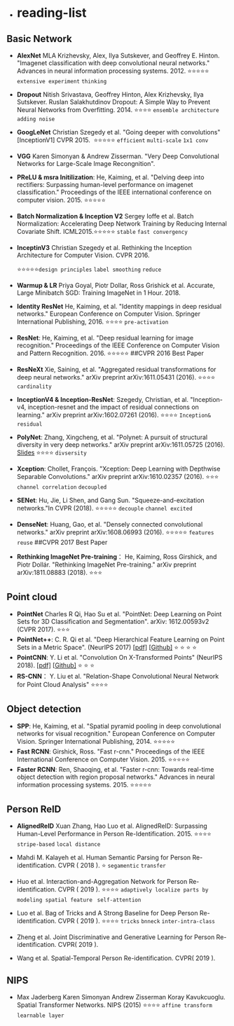 - # reading-list

## Basic Network

* **AlexNet** MLA Krizhevsky, Alex, Ilya Sutskever, and Geoffrey E. Hinton. "Imagenet classification with deep convolutional neural networks." Advances in neural information processing systems. 2012. ⭐️⭐️⭐️⭐️⭐️ `extensive experiment` `thinking`

* **Dropout**  Nitish Srivastava, Geoffrey Hinton, Alex Krizhevsky, Ilya Sutskever. Ruslan Salakhutdinov Dropout: A Simple Way to Prevent Neural Networks from Overfitting. 2014. ⭐️⭐️⭐️⭐️ `ensemble architecture` `adding noise`

* **GoogLeNet** Christian Szegedy  et al. "Going deeper with convolutions"  [InceptionV1] CVPR 2015.  ⭐️⭐️⭐️⭐️⭐️ `efficient` `multi-scale` `1x1 conv` 

* **VGG** Karen Simonyan & Andrew Zisserman. "Very Deep Convolutional Networks for Large-Scale Image Recongnition".

* **PReLU & msra Initilization**: He, Kaiming, et al. "Delving deep into rectifiers: Surpassing human-level performance on imagenet classification." Proceedings of the IEEE international conference on computer vision. 2015. ⭐️⭐️⭐️⭐️⭐️

* **Batch Normalization & Inception V2** Sergey Ioffe et al.  Batch Normalization: Accelerating Deep Network Training by Reducing Internal Covariate Shift. ICML2015.⭐️⭐️⭐️⭐️⭐️ `stable` `fast convergency`

  [PDF]: https://arxiv.org/abs/1502.03167

- **InceptinV3** Christian Szegedy  et al. Rethinking the Inception Architecture for Computer Vision. CVPR 2016. 

  [pdf]: https://www.cv-foundation.org/openaccess/content_cvpr_2016/papers/Szegedy_Rethinking_the_Inception_CVPR_2016_paper.pdf

  ⭐️⭐️⭐️⭐️⭐️`design principles` `label smoothing` `reduce`
  
- **Warmup & LR** Priya Goyal, Piotr Dollar, Ross Grishick et al. Accurate, Large Minibatch SGD: Training ImageNet in 1 Hour. 2018.

- **Identity ResNet** He, Kaiming, et al. "Identity mappings in deep residual networks." European Conference on Computer Vision. Springer International Publishing, 2016. ⭐️⭐️⭐️⭐️ `pre-activation`

- **ResNet**: He, Kaiming, et al. "Deep residual learning for image recognition." Proceedings of the IEEE Conference on Computer Vision and Pattern Recognition. 2016. ⭐️⭐️⭐️⭐️⭐️ ##CVPR 2016 Best Paper

- **ResNeXt** Xie, Saining, et al. "Aggregated residual transformations for deep neural networks." arXiv preprint arXiv:1611.05431 (2016). ⭐️⭐️⭐️⭐️ `cardinality`

- **InceptionV4 & Inception-ResNet**: Szegedy, Christian, et al. "Inception-v4, inception-resnet and the impact of residual connections on learning." arXiv preprint arXiv:1602.07261 (2016). ⭐️⭐️⭐️⭐️  `Inception& residual`

- **PolyNet**: Zhang, Xingcheng, et al. "Polynet: A pursuit of structural diversity in very deep networks." arXiv preprint arXiv:1611.05725 (2016). [Slides](http://image-net.org/challenges/talks/2016/polynet_talk.pdf) ⭐️⭐️⭐️⭐️ `divsersity`

- **Xception**: Chollet, François. "Xception: Deep Learning with Depthwise Separable Convolutions." arXiv preprint arXiv:1610.02357 (2016). ⭐️⭐️⭐️ `channel correlation` `decoupled`

- **SENet**: Hu, Jie, Li Shen, and Gang Sun. "Squeeze-and-excitation networks."In CVPR (2018). ⭐️⭐️⭐️⭐️⭐️ `decouple` `channel excited `

- **DenseNet**: Huang, Gao, et al. "Densely connected convolutional networks." arXiv preprint arXiv:1608.06993 (2016). ⭐️⭐️⭐️⭐️⭐️ `features reuse`  ##CVPR 2017 Best Paper

- **Rethinking ImageNet Pre-training**： He, Kaiming, Ross Girshick, and Piotr Dollár. "Rethinking ImageNet Pre-training." arXiv preprint arXiv:1811.08883 (2018). ⭐️⭐️⭐️



## Point cloud 

- **PointNet** Charles R Qi, Hao Su et al. "PointNet: Deep Learning on Point Sets for 3D Classification and Segmentation". arXiv: 1612.00593v2  (CVPR 2017). ⭐️⭐️⭐️
- **PointNet++**: C. R. Qi et al. "Deep Hierarchical Feature Learning on Point Sets in a Metric Space". (NeurIPS 2017) [[pdf\]](http://xxx.itp.ac.cn/pdf/1706.02413.pdf) [[Github\]](https://github.com/charlesq34/pointnet2) ⭐️ ⭐️ ⭐️ ⭐️ 
- **PointCNN**:  Y. Li et al. "Convolution On X-Transformed Points" (NeurIPS 2018). [[pdf\]](https://arxiv.org/pdf/1801.07791.pdf) [[Github\]](https://github.com/yangyanli/PointCNN) ⭐️ ⭐️ ⭐️
- **RS-CNN**： Y. Liu et al. "Relation-Shape Convolutional Neural Network for Point Cloud Analysis" ⭐️⭐️⭐️⭐️







## Object detection

- **SPP**: He, Kaiming, et al. "Spatial pyramid pooling in deep convolutional networks for visual recognition." European Conference on Computer Vision. Springer International Publishing, 2014. ⭐️⭐️⭐️⭐️⭐️
- **Fast RCNN**: Girshick, Ross. "Fast r-cnn." Proceedings of the IEEE International Conference on Computer Vision. 2015. ⭐️⭐️⭐️⭐️⭐️
- **Faster RCNN**: Ren, Shaoqing, et al. "Faster r-cnn: Towards real-time object detection with region proposal networks." Advances in neural information processing systems. 2015. ⭐️⭐️⭐️⭐️⭐️



## Person ReID

* **AlignedReID**  Xuan Zhang, Hao Luo et al. AlignedReID: Surpassing Human-Level Performance in Person Re-Identification. 2015. ⭐️⭐️⭐️⭐️ `stripe-based` `local distance`

* Mahdi M. Kalayeh et al. Human Semantic Parsing for Person Re-identification. CVPR ( 2018 ). ⭐️ `segamentic` `transfer`  

* Huo et al. Interaction-and-Aggregation Network for Person Re-identification. CVPR ( 2019 ).  ⭐️⭐️⭐️⭐️ `adaptively localize parts by modeling spatial feature `  `self-attention` 

* Luo et al. Bag of Tricks and A Strong Baseline for Deep Person Re-identification. CVPR ( 2019 ). ⭐️⭐️⭐️⭐️ `tricks` `bnneck` `inter-intra-class`

* Zheng et al. Joint Discriminative and Generative Learning for Person Re-identification. CVPR( 2019 ).

* Wang et al. Spatial-Temporal Person Re-identification. CVPR( 2019 ).

  

## NIPS

- Max Jaderberg Karen Simonyan Andrew Zisserman Koray Kavukcuoglu. Spatial Transformer Networks. NIPS (2015) ⭐️⭐️⭐️⭐️ `affine transform` `learnable layer`


[pdf]: MaxJaderbergKarenSimonyanAndrewZissermanKorayKavukcuoglu







